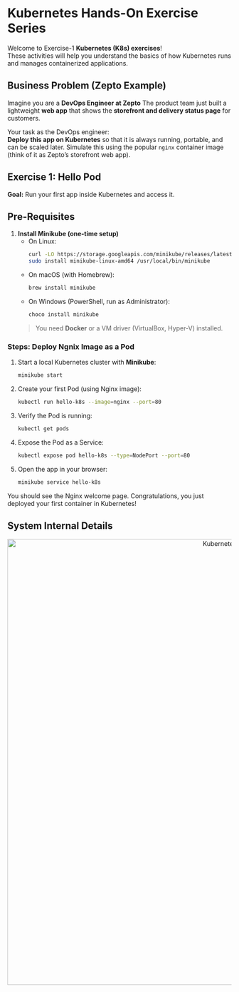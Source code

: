 # Kubernetes Hands-On Exercise Series

Welcome to Exercise-1 **Kubernetes (K8s) exercises**!  
These activities will help you understand the basics of how Kubernetes runs and manages containerized applications.  

## Business Problem (Zepto Example)

Imagine you are a **DevOps Engineer at Zepto** 
The product team just built a lightweight **web app** that shows the **storefront and delivery status page** for customers.  

Your task as the DevOps engineer:  
**Deploy this app on Kubernetes** so that it is always running, portable, and can be scaled later.
Simulate this  using the popular `nginx` container image (think of it as Zepto’s storefront web app).

## Exercise 1: Hello Pod

**Goal:** Run your first app inside Kubernetes and access it.

## Pre-Requisites
1. **Install Minikube (one-time setup)**
   - On Linux:
     ```bash
     curl -LO https://storage.googleapis.com/minikube/releases/latest/minikube-linux-amd64
     sudo install minikube-linux-amd64 /usr/local/bin/minikube
     ```
   - On macOS (with Homebrew):
     ```bash
     brew install minikube
     ```
   - On Windows (PowerShell, run as Administrator):
     ```powershell
     choco install minikube
     ```
   > You need **Docker** or a VM driver (VirtualBox, Hyper-V) installed.

### Steps: Deploy Ngnix Image as a Pod
1. Start a local Kubernetes cluster with **Minikube**:
   ```bash
   minikube start
   
2. Create your first Pod (using Nginx image):
   ```bash
   kubectl run hello-k8s --image=nginx --port=80

3. Verify the Pod is running:
   ```bash
   kubectl get pods

4. Expose the Pod as a Service:
   ```bash
   kubectl expose pod hello-k8s --type=NodePort --port=80

5. Open the app in your browser:
   ```bash
   minikube service hello-k8s

You should see the Nginx welcome page. 
Congratulations, you just deployed your first container in Kubernetes!

## System Internal Details
<p align="center">
  <img src="../Images/k8s-exercise-1.jpg" alt="Kubernetes Internals" width="1000"/>
</p>

## 


